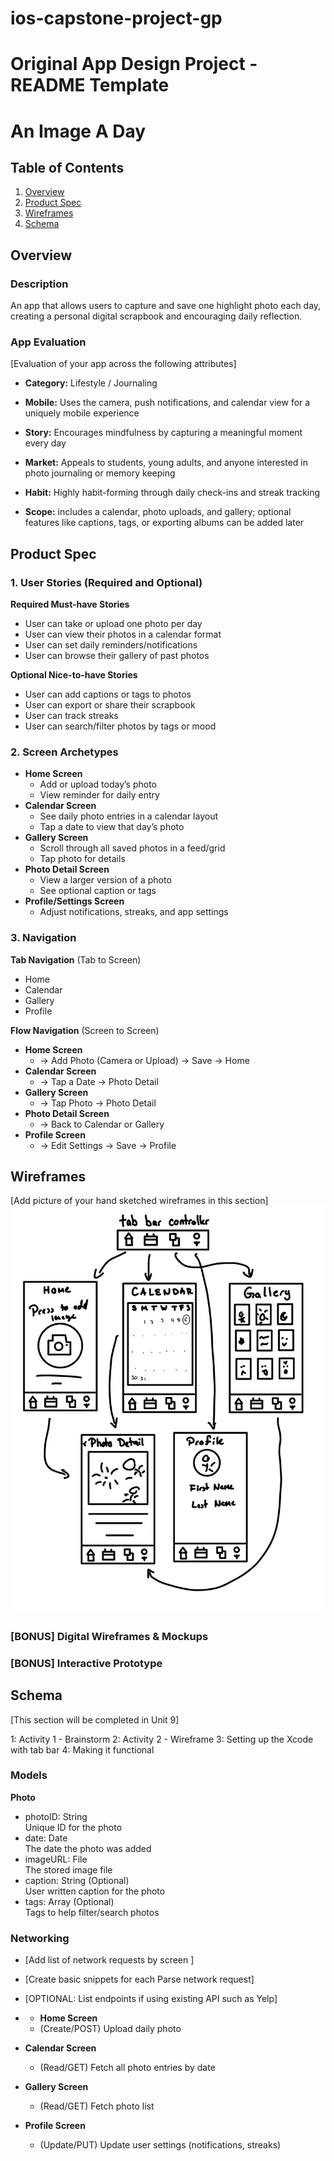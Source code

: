 # ios-capstone-project-gp
Original App Design Project - README Template
===

# An Image A Day

## Table of Contents

1. [Overview](#Overview)
2. [Product Spec](#Product-Spec)
3. [Wireframes](#Wireframes)
4. [Schema](#Schema)

## Overview

### Description
An app that allows users to capture and save one highlight photo each day, creating a personal digital scrapbook and encouraging daily reflection.

### App Evaluation

[Evaluation of your app across the following attributes]
- **Category:** Lifestyle / Journaling

- **Mobile:** Uses the camera, push notifications, and calendar view for a uniquely mobile experience

- **Story:** Encourages mindfulness by capturing a meaningful moment every day

- **Market:** Appeals to students, young adults, and anyone interested in photo journaling or memory keeping

- **Habit:** Highly habit-forming through daily check-ins and streak tracking

- **Scope:** includes a calendar, photo uploads, and gallery; optional features like captions, tags, or exporting albums can be added later


## Product Spec

### 1. User Stories (Required and Optional)

**Required Must-have Stories**

* User can take or upload one photo per day
* User can view their photos in a calendar format
* User can set daily reminders/notifications
* User can browse their gallery of past photos

**Optional Nice-to-have Stories**

* User can add captions or tags to photos
* User can export or share their scrapbook
* User can track streaks
* User can search/filter photos by tags or mood

### 2. Screen Archetypes
- **Home Screen**
  * Add or upload today’s photo
  * View reminder for daily entry
- **Calendar Screen**
  * See daily photo entries in a calendar layout
  * Tap a date to view that day’s photo
- **Gallery Screen**
  * Scroll through all saved photos in a feed/grid
  * Tap photo for details
- **Photo Detail Screen**
  * View a larger version of a photo
  * See optional caption or tags
- **Profile/Settings Screen**
  * Adjust notifications, streaks, and app settings

### 3. Navigation

**Tab Navigation** (Tab to Screen)

* Home
* Calendar
* Gallery
* Profile

**Flow Navigation** (Screen to Screen)

- **Home Screen**
  * → Add Photo (Camera or Upload) → Save → Home
- **Calendar Screen**
  * → Tap a Date → Photo Detail
- **Gallery Screen**
  * → Tap Photo → Photo Detail
- **Photo Detail Screen**
  * → Back to Calendar or Gallery
- **Profile Screen**
  * → Edit Settings → Save → Profile

## Wireframes

[Add picture of your hand sketched wireframes in this section]
<img src="wireframe.JPG" width=600>

### [BONUS] Digital Wireframes & Mockups

### [BONUS] Interactive Prototype

## Schema 

[This section will be completed in Unit 9]

1: Activity 1 - Brainstorm
2: Activity 2 - Wireframe
3: Setting up the Xcode with tab bar
4: Making it functional

### Models

**Photo**
- photoID: String  
  Unique ID for the photo  
- date: Date  
  The date the photo was added  
- imageURL: File  
  The stored image file  
- caption: String (Optional)  
  User written caption for the photo  
- tags: Array (Optional)  
  Tags to help filter/search photos  

### Networking

- [Add list of network requests by screen ]
- [Create basic snippets for each Parse network request]
- [OPTIONAL: List endpoints if using existing API such as Yelp]

- - **Home Screen**
  * (Create/POST) Upload daily photo
- **Calendar Screen**
  * (Read/GET) Fetch all photo entries by date
- **Gallery Screen**
  * (Read/GET) Fetch photo list
- **Profile Screen**
  * (Update/PUT) Update user settings (notifications, streaks)
